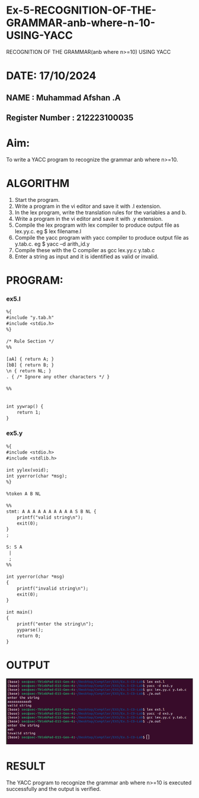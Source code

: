 # Ex-5-RECOGNITION-OF-THE-GRAMMAR-anb-where-n-10-USING-YACC
RECOGNITION OF THE GRAMMAR(anb where n>=10) USING YACC

# DATE: 17/10/2024

## NAME : Muhammad Afshan .A
## Register Number : 212223100035

# Aim:
To write a YACC program to recognize the grammar anb where n>=10.

# ALGORITHM
1.	Start the program.
2.	Write a program in the vi editor and save it with .l extension.
3.	In the lex program, write the translation rules for the variables a and b.
4.	Write a program in the vi editor and save it with .y extension.
5.	Compile the lex program with lex compiler to produce output file as lex.yy.c. eg $ lex filename.l
6.	Compile the yacc program with yacc compiler to produce output file as y.tab.c. eg $ yacc –d arith_id.y
7.	Compile these with the C compiler as gcc lex.yy.c y.tab.c
8.	Enter a string as input and it is identified as valid or invalid.

# PROGRAM:

### ex5.l
```
%{
#include "y.tab.h"
#include <stdio.h>
%}

/* Rule Section */
%%

[aA] { return A; }
[bB] { return B; }
\n { return NL; }
. { /* Ignore any other characters */ }

%%


int yywrap() {
    return 1;
}
```

### ex5.y
```
%{
#include <stdio.h>
#include <stdlib.h>

int yylex(void);         
int yyerror(char *msg);  
%}

%token A B NL

%%
stmt: A A A A A A A A A A S B NL {
    printf("valid string\n");
    exit(0);
}
;

S: S A
 |
 ;
%%

int yyerror(char *msg)
{
    printf("invalid string\n");
    exit(0);
}

int main()
{
    printf("enter the string\n");
    yyparse();
    return 0;
}

```

# OUTPUT

![ex5](ex5.png)

# RESULT
The YACC program to recognize the grammar anb where n>=10 is executed successfully and the output is verified.
